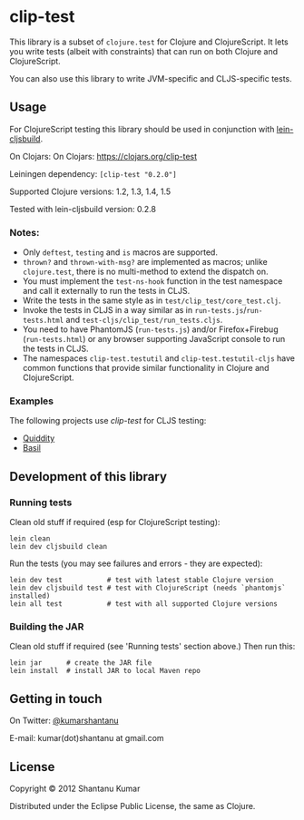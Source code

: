 # clip-test

This library is a subset of `clojure.test` for Clojure and ClojureScript. It
lets you write tests (albeit with constraints) that can run on both Clojure and
ClojureScript.

You can also use this library to write JVM-specific and CLJS-specific tests.


## Usage

For ClojureScript testing this library should be used in conjunction with
[lein-cljsbuild](https://github.com/emezeske/lein-cljsbuild).

On Clojars: On Clojars: https://clojars.org/clip-test

Leiningen dependency: `[clip-test "0.2.0"]`

Supported Clojure versions: 1.2, 1.3, 1.4, 1.5

Tested with lein-cljsbuild version: 0.2.8

### Notes:

* Only `deftest`, `testing` and `is` macros are supported.
* `thrown?` and `thrown-with-msg?` are implemented as macros; unlike
  `clojure.test`, there is no multi-method to extend the dispatch on.
* You must implement the `test-ns-hook` function in the test namespace and call
  it externally to run the tests in CLJS.
* Write the tests in the same style as in `test/clip_test/core_test.clj`.
* Invoke the tests in CLJS in a way similar as in `run-tests.js`/`run-tests.html`
  and `test-cljs/clip_test/run_tests.cljs`.
* You need to have PhantomJS (`run-tests.js`) and/or
  Firefox+Firebug (`run-tests.html`) or any browser supporting JavaScript console
  to run the tests in CLJS.
* The namespaces `clip-test.testutil` and `clip-test.testutil-cljs` have common
  functions that provide similar functionality in Clojure and ClojureScript.

### Examples

The following projects use _clip-test_ for CLJS testing:

* [Quiddity](https://github.com/kumarshantanu/quiddity)
* [Basil](https://github.com/kumarshantanu/basil)

## Development of this library

### Running tests

Clean old stuff if required (esp for ClojureScript testing):

```
lein clean
lein dev cljsbuild clean
```

Run the tests (you may see failures and errors - they are expected):

```
lein dev test           # test with latest stable Clojure version
lein dev cljsbuild test # test with ClojureScript (needs `phantomjs` installed)
lein all test           # test with all supported Clojure versions
```

### Building the JAR

Clean old stuff if required (see 'Running tests' section above.) Then run this:

```
lein jar      # create the JAR file
lein install  # install JAR to local Maven repo
```

## Getting in touch

On Twitter: [@kumarshantanu](https://twitter.com/kumarshantanu)

E-mail: kumar(dot)shantanu at gmail.com

## License

Copyright © 2012 Shantanu Kumar

Distributed under the Eclipse Public License, the same as Clojure.
